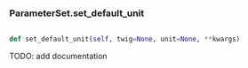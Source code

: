 ### ParameterSet.set_default_unit

```py

def set_default_unit(self, twig=None, unit=None, **kwargs)

```



TODO: add documentation

